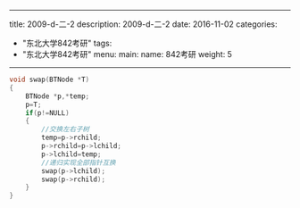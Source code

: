 
---
title: 2009-d-二-2
description: 2009-d-二-2
date: 2016-11-02
categories:
  - "东北大学842考研"
tags:
  - "东北大学842考研"
menu:
  main:
    name: 842考研
    weight: 5
---


```cpp
void swap(BTNode *T)
{
    BTNode *p,*temp;
    p=T;
    if(p!=NULL)
    {
        //交换左右子树
        temp=p->rchild;
        p->rchild=p->lchild;
        p->lchild=temp;
        //递归实现全部指针互换
        swap(p->lchild);
        swap(p->rchild);
    }
}
```

